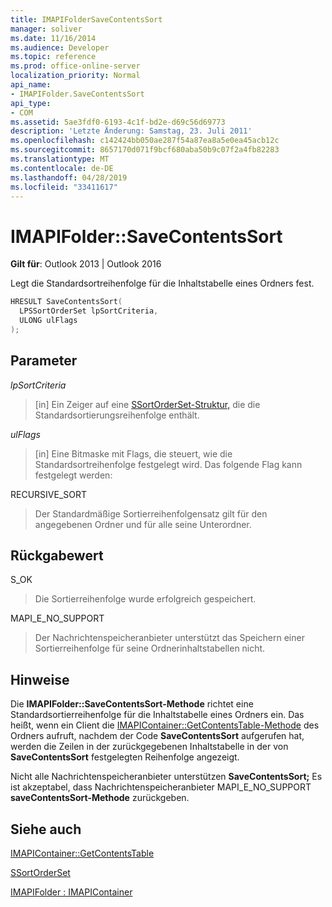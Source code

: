 ```yaml
---
title: IMAPIFolderSaveContentsSort
manager: soliver
ms.date: 11/16/2014
ms.audience: Developer
ms.topic: reference
ms.prod: office-online-server
localization_priority: Normal
api_name:
- IMAPIFolder.SaveContentsSort
api_type:
- COM
ms.assetid: 5ae3fdf0-6193-4c1f-bd2e-d69c56d69773
description: 'Letzte Änderung: Samstag, 23. Juli 2011'
ms.openlocfilehash: c142424bb050ae287f54a87ea8a5e0ea45acb12c
ms.sourcegitcommit: 8657170d071f9bcf680aba50b9c07f2a4fb82283
ms.translationtype: MT
ms.contentlocale: de-DE
ms.lasthandoff: 04/28/2019
ms.locfileid: "33411617"
---
```

# <a name="imapifoldersavecontentssort"></a>IMAPIFolder::SaveContentsSort

  
  
**Gilt für**: Outlook 2013 | Outlook 2016 
  
Legt die Standardsortreihenfolge für die Inhaltstabelle eines Ordners fest.
  
```cpp
HRESULT SaveContentsSort(
  LPSSortOrderSet lpSortCriteria,
  ULONG ulFlags
);
```

## <a name="parameters"></a>Parameter

 _lpSortCriteria_
  
> [in] Ein Zeiger auf eine [SSortOrderSet-Struktur,](ssortorderset.md) die die Standardsortierungsreihenfolge enthält. 
    
 _ulFlags_
  
> [in] Eine Bitmaske mit Flags, die steuert, wie die Standardsortreihenfolge festgelegt wird. Das folgende Flag kann festgelegt werden:
    
RECURSIVE_SORT 
  
> Der Standardmäßige Sortierreihenfolgensatz gilt für den angegebenen Ordner und für alle seine Unterordner.
    
## <a name="return-value"></a>Rückgabewert

S_OK 
  
> Die Sortierreihenfolge wurde erfolgreich gespeichert.
    
MAPI_E_NO_SUPPORT 
  
> Der Nachrichtenspeicheranbieter unterstützt das Speichern einer Sortierreihenfolge für seine Ordnerinhaltstabellen nicht.
    
## <a name="remarks"></a>Hinweise

Die **IMAPIFolder::SaveContentsSort-Methode** richtet eine Standardsortierreihenfolge für die Inhaltstabelle eines Ordners ein. Das heißt, wenn ein Client die [IMAPIContainer::GetContentsTable-Methode](imapicontainer-getcontentstable.md) des Ordners aufruft, nachdem der Code **SaveContentsSort** aufgerufen hat, werden die Zeilen in der zurückgegebenen Inhaltstabelle in der von **SaveContentsSort** festgelegten Reihenfolge angezeigt.
  
Nicht alle Nachrichtenspeicheranbieter unterstützen **SaveContentsSort;** Es ist akzeptabel, dass Nachrichtenspeicheranbieter MAPI_E_NO_SUPPORT **saveContentsSort-Methode** zurückgeben. 
  
## <a name="see-also"></a>Siehe auch



[IMAPIContainer::GetContentsTable](imapicontainer-getcontentstable.md)
  
[SSortOrderSet](ssortorderset.md)
  
[IMAPIFolder : IMAPIContainer](imapifolderimapicontainer.md)

